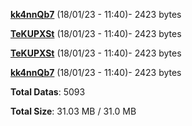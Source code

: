 [**kk4nnQb7**](/data/kk4nnQb7.txt) (18/01/23 - 11:40)- 2423 bytes

[**TeKUPXSt**](/data/TeKUPXSt.txt) (18/01/23 - 11:40)- 2423 bytes

[**TeKUPXSt**](/data/TeKUPXSt.txt) (18/01/23 - 11:40)- 2423 bytes

[**kk4nnQb7**](/data/kk4nnQb7.txt) (18/01/23 - 11:40)- 2423 bytes

**Total Datas**: 5093

**Total Size**: 31.03 MB / 31.0 MB